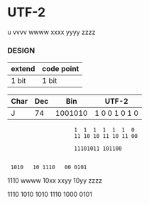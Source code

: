 # UTF-2


u vvvv wwww xxxx yyyy zzzz

### DESIGN

| extend | code point |
|--------|------------|
| 1 bit  | 1 bit      |


| Char | Dec | Bin     | UTF-2                |
|------|-----|---------|----------------------|
| J    | 74  | 1001010 |  1  0  0  1  0  1  0 |
                         1  1  1  1  1  1  0
                         11 10 10 11 10 11 00

                         11101011 101100


     1010   10 1110   00 0101
1110 wwww 10xx xxyy 10yy zzzz

1110 1010 1010 1110 1000 0101
